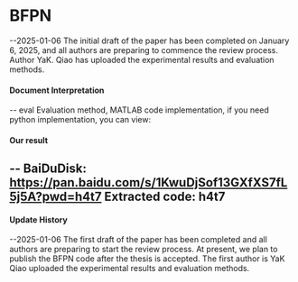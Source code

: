 # BFPN
--2025-01-06 The initial draft of the paper has been completed on January 6, 2025, and all authors are preparing to commence the review process. Author YaK. Qiao has uploaded the experimental results and evaluation methods.
#### Document Interpretation
-- eval Evaluation method, MATLAB code implementation, if you need python implementation, you can view: 


#### Our result
-- BaiDuDisk: https://pan.baidu.com/s/1KwuDjSof13GXfXS7fL5j5A?pwd=h4t7 Extracted code: h4t7 
-- 

#### Update History
--2025-01-06 The first draft of the paper has been completed and all authors are preparing to start the review process. At present, we plan to publish the BFPN code after the thesis is accepted. The first author is YaK Qiao uploaded the experimental results and evaluation methods.

